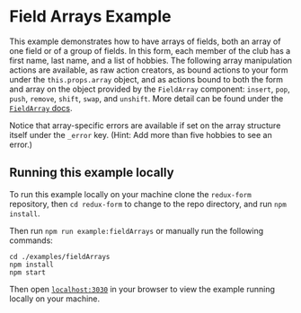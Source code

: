 # Field Arrays Example

This example demonstrates how to have arrays of fields, both an array of one
field or of a group of fields. In this form, each member of the club has a first
name, last name, and a list of hobbies. The following array manipulation actions
are available, as raw action creators, as bound actions to your form under the
`this.props.array` object, and as actions bound to both the form and array on
the object provided by the `FieldArray` component: `insert`, `pop`, `push`,
`remove`, `shift`, `swap`, and `unshift`. More detail can be found under the
[`FieldArray` docs](https://redux-form.com/7.4.1/docs/api/FieldArray.md).

Notice that array-specific errors are available if set on the array structure
itself under the `_error` key. (Hint: Add more than five hobbies to see an
error.)

## Running this example locally

To run this example locally on your machine clone the `redux-form` repository,
then `cd redux-form` to change to the repo directory, and run `npm install`.

Then run `npm run example:fieldArrays` or manually run the following commands:

```
cd ./examples/fieldArrays
npm install
npm start
```

Then open [`localhost:3030`](http://localhost:3030) in your browser to view the
example running locally on your machine.

